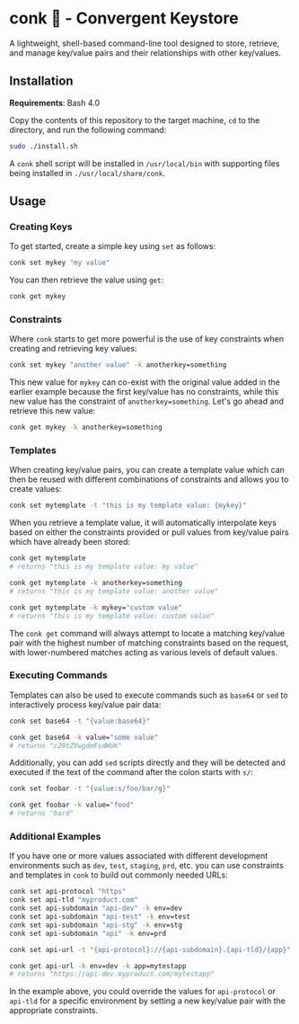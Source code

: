 # conk 🐚 - Convergent Keystore

A lightweight, shell-based command-line tool designed to store, retrieve, and manage key/value pairs and their relationships with other key/values.

## Installation

**Requirements**: Bash 4.0

Copy the contents of this repository to the target machine, `cd` to the directory, and run the following command:

```bash
sudo ./install.sh
```

A `conk` shell script will be installed in `/usr/local/bin` with supporting files being installed in `./usr/local/share/conk`.

## Usage

### Creating Keys

To get started, create a simple key using `set` as follows:

```bash
conk set mykey "my value"
```

You can then retrieve the value using `get`:

```bash
conk get mykey
```

### Constraints

Where `conk` starts to get more powerful is the use of key constraints when creating and retrieving key values:

```bash
conk set mykey "another value" -k anotherkey=something
```

This new value for `mykey` can co-exist with the original value added in the earlier example because the first key/value has no constraints, while this new value has the constraint of `anotherkey=something`. Let's go ahead and retrieve this new value:

```bash
conk get mykey -k anotherkey=something
```

### Templates

When creating key/value pairs, you can create a template value which can then be reused with different combinations of constraints and allows you to create values:

```bash
conk set mytemplate -t "this is my template value: {mykey}"
```

When you retrieve a template value, it will automatically interpolate keys based on either the constraints provided or pull values from key/value pairs which have already been stored:

```bash
conk get mytemplate
# returns "this is my template value: my value"

conk get mytemplate -k anotherkey=something
# returns "this is my template value: another value"

conk get mytemplate -k mykey="custom value"
# returns "this is my template value: custom value"
```

The `conk get` command will always attempt to locate a matching key/value pair with the highest number of matching constraints based on the request, with lower-numbered matches acting as various levels of default values.

### Executing Commands

Templates can also be used to execute commands such as `base64` or `sed` to interactively process key/value pair data:

```bash
conk set base64 -t "{value:base64}"

conk get base64 -k value="some value"
# returns "c29tZVwgdmFsdWUK"
```

Additionally, you can add `sed` scripts directly and they will be detected and executed if the text of the command after the colon starts with `s/`:

```bash
conk set foobar -t "{value:s/foo/bar/g}"

conk get foobar -k value="food"
# returns "bard"
```

### Additional Examples

If you have one or more values associated with different development environments such as `dev`, `test`, `staging`, `prd`, etc. you can use constraints and templates in `conk` to build out commonly needed URLs:

```bash
conk set api-protocol "https"
conk set api-tld "myproduct.com"
conk set api-subdomain "api-dev" -k env=dev
conk set api-subdomain "api-test" -k env=test
conk set api-subdomain "api-stg" -k env=stg
conk set api-subdomain "api" -k env=prd

conk set api-url -t "{api-protocol}://{api-subdomain}.{api-tld}/{app}"

conk get api-url -k env=dev -k app=mytestapp
# returns "https://api-dev.myproduct.com/mytestapp"
```

In the example above, you could override the values for `api-protocol` or `api-tld` for a specific environment by setting a new key/value pair with the appropriate constraints.